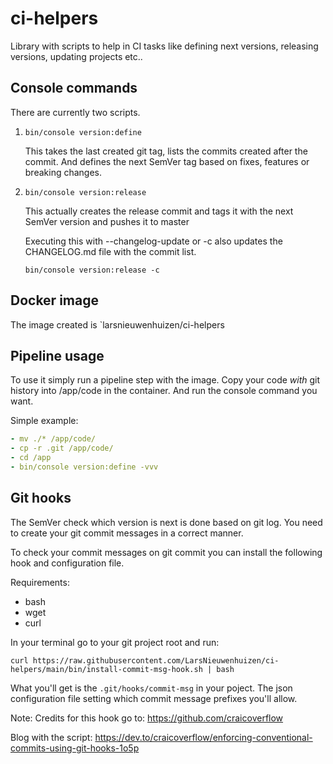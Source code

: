 # ci-helpers
Library with scripts to help in CI tasks like defining next versions, releasing versions, updating projects etc..

## Console commands
There are currently two scripts.

1. `bin/console version:define`

    This takes the last created git tag, lists the commits created after the commit.
    And defines the next SemVer tag based on fixes, features or breaking changes.
2. `bin/console version:release`

    This actually creates the release commit and tags it with the next SemVer version and pushes it to master

    Executing this with --changelog-update or -c also updates the CHANGELOG.md file with the commit list.

    `bin/console version:release -c`

## Docker image
The image created is `larsnieuwenhuizen/ci-helpers

## Pipeline usage

To use it simply run a pipeline step with the image.
Copy your code *with* git history into /app/code in the container.
And run the console command you want.

Simple example:
```yaml
- mv ./* /app/code/
- cp -r .git /app/code/
- cd /app
- bin/console version:define -vvv
```

## Git hooks
The SemVer check which version is next is done based on git log.
You need to create your git commit messages in a correct manner.

To check your commit messages on git commit you can install the following hook and configuration file.

Requirements:
- bash
- wget
- curl

In your terminal go to your git project root and run:

```shell
curl https://raw.githubusercontent.com/LarsNieuwenhuizen/ci-helpers/main/bin/install-commit-msg-hook.sh | bash
```

What you'll get is the `.git/hooks/commit-msg` in your poject.
The json configuration file setting which commit message prefixes you'll allow.

Note: Credits for this hook go to: https://github.com/craicoverflow

Blog with the script:
https://dev.to/craicoverflow/enforcing-conventional-commits-using-git-hooks-1o5p

